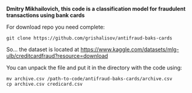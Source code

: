 
**Dmitry Mikhailovich, this code is a classification model for fraudulent transactions using bank cards**  

For download repo you need complete:  
    
    git clone https://github.com/grishalisov/antifraud-baks-cards
    
    
So... the dataset is located at https://www.kaggle.com/datasets/mlg-ulb/creditcardfraud?resource=download

You can unpack the file and put it in the directory with the code using:

    mv archive.csv /path-to-code/antifraud-baks-cards/archive.csv
    cp archive.csv credicard.csv
    
